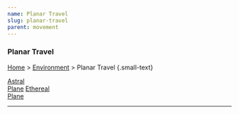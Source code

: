 ```yaml
---
name: Planar Travel
slug: planar-travel
parent: movement
---
```

### Planar Travel
[Home](dm-operations-center) > [Environment](environment) > Planar Travel {.small-text}

<div class="menu-container">
    <a href="">Astral<br/> Plane</a>
    <a href="">Ethereal<br/> Plane</a>
    <a href=""></a>
    <a href=""></a>
    <a href=""></a>
    <a href=""></a>
    <a href=""></a>
    <a href=""></a>
    <a href=""></a>
    <a href=""></a>
    <a href=""></a>
    <a href=""></a>
    <a href=""></a>
    <a href=""></a>
    <a href=""></a>
</div>
<hr/>

